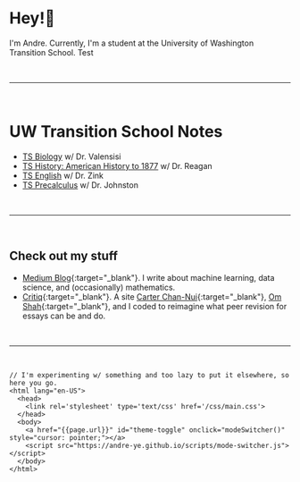 
# Hey!👋
I'm Andre. Currently, I'm a student at the University of Washington Transition School. Test

<br>

---

<br>

# UW Transition School Notes
- [TS Biology](https://andre-ye.github.io/biology/biology_navigation) w/ Dr. Valensisi
- [TS History: American History to 1877](https://andre-ye.github.io/history/history_navigation) w/ Dr. Reagan
- [TS English](https://andre-ye.github.io/english/english_navigation) w/ Dr. Zink
- [TS Precalculus](andre-ye.github.io/precalc/precalculus_navigation) w/ Dr. Johnston

<br> 

---

<br>

## Check out my stuff
- [Medium Blog](https://andre-ye.medium.com){:target="_blank"}. I write about machine learning, data science, and (occasionally) mathematics.
- [Critiq](https://critiq.tech){:target="_blank"}. A site [Carter Chan-Nui](https://www.linkedin.com/in/carterchannui/){:target="_blank"}, [Om Shah](https://www.linkedin.com/in/om-shah-5a0b571ab/){:target="_blank"}, and I coded to reimagine what peer revision for essays can be and do.

<br> 

---

<br>

```text
// I'm experimenting w/ something and too lazy to put it elsewhere, so here you go.
<html lang="en-US">  
  <head>
    <link rel='stylesheet' type='text/css' href='/css/main.css'>
  </head>
  <body>
    <a href="{{page.url}}" id="theme-toggle" onclick="modeSwitcher()" style="cursor: pointer;"></a>
    <script src="https://andre-ye.github.io/scripts/mode-switcher.js"></script>
  </body>
</html>
```
